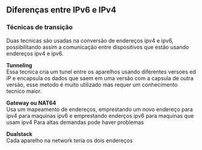 <h2>Diferenças entre IPv6 e IPv4</h2>

<h3>Técnicas de transição</h3>
<p>Duas tecnicas são usadas na conversão de endereços ipv4 e ipv6, possibilitando assim a comunicação entre dispositivos que estão usando endereços ipv4 e ipv6. 

<p><b>Tunneling</b><br>
Essa tecnica cria um tunel entre os aparelhos usando diferentes versoes ed iP e encapsula os dados que saem em uma versão com a capsula de outra versão, esse metodo é muito utilizado mas requer um conhecimento tecnico maior.
<p><b>Gateway ou NAT64</b><br>
Usa um mapeamento de endereços, emprestando um novo endereço para ipv4 para maquinas ipv6 e emprestando enderços ipv6 para maquinas que usam ipv4
Para altas demandas pode haver problemas
<p><b>Dualstack</b><br>
Cada aparelho na network teria os dois endereços




<!-- 
Diferenças entre IPv6 e IPv4
1 / 10
14min
Transição IPv4 para IPv6
Avaliando de técnicas de transição
O que muda com IPv6?
Alocação de endereços IPv6
Informações adicionais na rede IPv6
Download do projeto construído ao longo do curso
Hora da prática
O que aprendemos?
-->